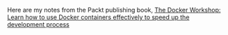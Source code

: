 Here are my notes from the Packt publishing book, [The Docker Workshop: Learn how to use Docker containers effectively to speed up the development process](https://www.packtpub.com/en-us/product/the-docker-workshop-9781838983444)
